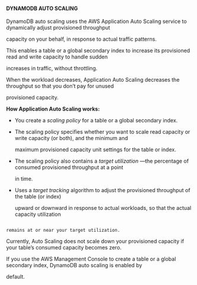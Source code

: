 #### DYNAMODB AUTO SCALING

DynamoDB auto scaling uses the AWS Application Auto Scaling service to
dynamically adjust provisioned throughput

capacity on your behalf, in response to actual traffic patterns.

This enables a table or a global secondary index to increase its provisioned
read and write capacity to handle sudden

increases in traffic, without throttling.

When the workload decreases, Application Auto Scaling decreases the throughput
so that you don’t pay for unused

provisioned capacity.

**How Application Auto Scaling works:**

- You create a _scaling policy_ for a table or a global secondary index.

- The scaling policy specifies whether you want to scale read capacity or write
  capacity (or both), and the minimum and

  maximum provisioned capacity unit settings for the table or index.

- The scaling policy also contains a _target utilization_ —the percentage of
  consumed provisioned throughput at a point

  in time.

- Uses a _target tracking_ algorithm to adjust the provisioned throughput of the
  table (or index)

  upward or downward in response to actual workloads, so that the actual
  capacity utilization

```

remains at or near your target utilization.

```

Currently, Auto Scaling does not scale down your provisioned capacity if your
table’s consumed capacity becomes zero.

If you use the AWS Management Console to create a table or a global secondary
index, DynamoDB auto scaling is enabled by

default.

